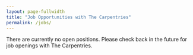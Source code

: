 ```yaml
---
layout: page-fullwidth
title: "Job Opportunities with The Carpentries"
permalink: /jobs/
---
```


There are currently no open positions. Please check back in the future for job openings with The Carpentries.
